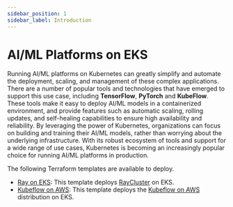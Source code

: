 ```yaml
---
sidebar_position: 1
sidebar_label: Introduction
---
```


# AI/ML Platforms on EKS

Running AI/ML platforms on Kubernetes can greatly simplify and automate the deployment, scaling, and management of these complex applications. There are a number of popular tools and technologies that have emerged to support this use case, including **TensorFlow**, **PyTorch** and **KubeFlow**.
These tools make it easy to deploy AI/ML models in a containerized environment, and provide features such as automatic scaling, rolling updates, and self-healing capabilities to ensure high availability and reliability. By leveraging the power of Kubernetes, organizations can focus on building and training their AI/ML models, rather than worrying about the underlying infrastructure.
With its robust ecosystem of tools and support for a wide range of use cases, Kubernetes is becoming an increasingly popular choice for running AI/ML platforms in production.

The following Terraform templates are available to deploy.

* [Ray on EKS](ray.md): This template deploys [RayCluster](https://docs.ray.io/en/latest/cluster/getting-started.html) on EKS.
* [Kubeflow on AWS](kubeflow.md): This template deploys the [Kubeflow on AWS](https://awslabs.github.io/kubeflow-manifests/) distribution on EKS.
